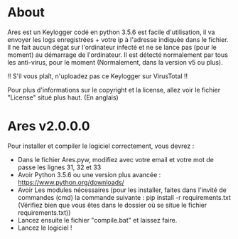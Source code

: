 # About
Ares est un Keylogger codé en python 3.5.6 est facile d'utilisation, il va envoyer les logs enregistrées + votre ip à l'adresse indiquée dans le fichier.
Il ne fait aucun dégat sur l'ordinateur infecté et ne se lance pas (pour le moment) au démarrage de l'ordinateur.
Il est détecté normalement par tous les anti-virus, pour le moment (Normalement, dans la version v5 ou plus).

!! S'il vous plaît, n'uploadez pas ce Keylogger sur VirusTotal !!

Pour plus d'informations sur le copyright et la license, allez voir le fichier "License" situé plus haut. (En anglais)

# Ares v2.0.0.0
Pour installer et compiler le logiciel correctement, vous devrez :
- Dans le fichier Ares.pyw, modifiez avec votre email et votre mot de passe les lignes 31, 32 et 33
- Avoir Python 3.5.6 ou une version plus avancée : https://www.python.org/downloads/
- Avoir Les modules nécessaires (pour les installer, faites dans l'invité de commandes (cmd) la commande suivante : pip install -r requirements.txt
(Vérifiez bien que vous êtes dans le dossier où se situe le fichier requirements.txt))
- Lancez ensuite le fichier "compile.bat" et laissez faire.
- Lancez le logiciel !
